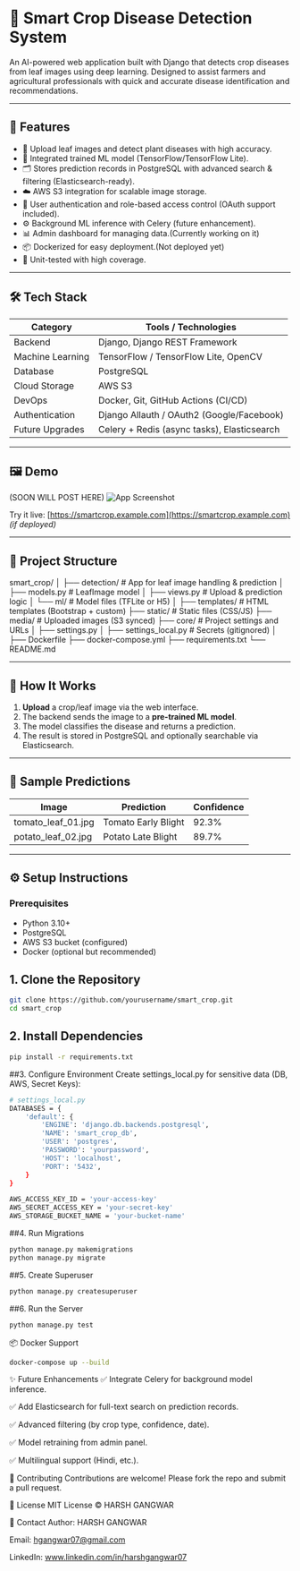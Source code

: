 # 🌾 Smart Crop Disease Detection System

An AI-powered web application built with Django that detects crop diseases from leaf images using deep learning. Designed to assist farmers and agricultural professionals with quick and accurate disease identification and recommendations.

---

## 🚀 Features

- 🌿 Upload leaf images and detect plant diseases with high accuracy.
- 🤖 Integrated trained ML model (TensorFlow/TensorFlow Lite).
- 🗂️ Stores prediction records in PostgreSQL with advanced search & filtering (Elasticsearch-ready).
- ☁️ AWS S3 integration for scalable image storage.
- 🔐 User authentication and role-based access control (OAuth support included).
- ⚙️ Background ML inference with Celery (future enhancement).
- 📊 Admin dashboard for managing data.(Currently working on it)
- 📦 Dockerized for easy deployment.(Not deployed yet)
- 🧪 Unit-tested with high coverage.

---

## 🛠️ Tech Stack

| Category         | Tools / Technologies                         |
|------------------|----------------------------------------------|
| Backend          | Django, Django REST Framework                |
| Machine Learning | TensorFlow / TensorFlow Lite, OpenCV         |
| Database         | PostgreSQL                                   |
| Cloud Storage    | AWS S3                                       |
| DevOps           | Docker, Git, GitHub Actions (CI/CD)          |
| Authentication   | Django Allauth / OAuth2 (Google/Facebook)    |
| Future Upgrades  | Celery + Redis (async tasks), Elasticsearch  |

---

## 🖼️ Demo

(SOON WILL POST HERE)
![App Screenshot](https://your-screenshot-url-if-any)

Try it live: [https://smartcrop.example.com](https://smartcrop.example.com) *(if deployed)*

---

## 📂 Project Structure

smart_crop/
│
├── detection/ # App for leaf image handling & prediction
│ ├── models.py # LeafImage model
│ ├── views.py # Upload & prediction logic
│ └── ml/ # Model files (TFLite or H5)
│
├── templates/ # HTML templates (Bootstrap + custom)
├── static/ # Static files (CSS/JS)
├── media/ # Uploaded images (S3 synced)
├── core/ # Project settings and URLs
│ ├── settings.py
│ ├── settings_local.py # Secrets (gitignored)
│
├── Dockerfile
├── docker-compose.yml
├── requirements.txt
└── README.md


---

## 🧠 How It Works

1. **Upload** a crop/leaf image via the web interface.
2. The backend sends the image to a **pre-trained ML model**.
3. The model classifies the disease and returns a prediction.
4. The result is stored in PostgreSQL and optionally searchable via Elasticsearch.

---

## 📸 Sample Predictions

| Image                          | Prediction         | Confidence |
|-------------------------------|--------------------|------------|
| tomato_leaf_01.jpg            | Tomato Early Blight| 92.3%      |
| potato_leaf_02.jpg            | Potato Late Blight | 89.7%      |

---

## ⚙️ Setup Instructions

### Prerequisites

- Python 3.10+
- PostgreSQL
- AWS S3 bucket (configured)
- Docker (optional but recommended)

## 1. Clone the Repository

```bash
git clone https://github.com/yourusername/smart_crop.git
cd smart_crop
````
## 2. Install Dependencies
```bash
pip install -r requirements.txt
```
##3. Configure Environment
Create settings_local.py for sensitive data (DB, AWS, Secret Keys):
```bash
# settings_local.py
DATABASES = {
    'default': {
        'ENGINE': 'django.db.backends.postgresql',
        'NAME': 'smart_crop_db',
        'USER': 'postgres',
        'PASSWORD': 'yourpassword',
        'HOST': 'localhost',
        'PORT': '5432',
    }
}

AWS_ACCESS_KEY_ID = 'your-access-key'
AWS_SECRET_ACCESS_KEY = 'your-secret-key'
AWS_STORAGE_BUCKET_NAME = 'your-bucket-name'
```
##4. Run Migrations
```bash
python manage.py makemigrations
python manage.py migrate
```
##5. Create Superuser
```bash
python manage.py createsuperuser
```
##6. Run the Server
```bash
python manage.py test
```

📦 Docker Support
```bash
docker-compose up --build
```

✨ Future Enhancements
✅ Integrate Celery for background model inference.

✅ Add Elasticsearch for full-text search on prediction records.

✅ Advanced filtering (by crop type, confidence, date).

✅ Model retraining from admin panel.

✅ Multilingual support (Hindi, etc.).

🤝 Contributing
Contributions are welcome! Please fork the repo and submit a pull request.

📜 License
MIT License © HARSH GANGWAR

📧 Contact
Author: HARSH GANGWAR

Email: hgangwar07@gmail.com

LinkedIn: www.linkedin.com/in/harshgangwar07



